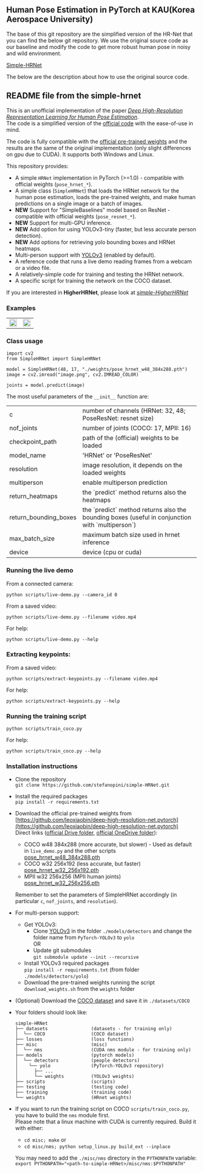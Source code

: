 ## Human Pose Estimation in PyTorch at KAU(Korea Aerospace University)

The base of this git repository are the simplified version of the HR-Net that you can find the below git repository.
We use the original source code as our baseline and modify the code to get more robust human pose in noisy and wild environment.

[Simple-HRNet](https://github.com/stefanopini/simple-HRNet)

The below are the description about how to use the original source code.


## README file from the simple-hrnet
This is an unofficial implementation of the paper
 [*Deep High-Resolution Representation Learning for Human Pose Estimation*](https://arxiv.org/abs/1902.09212).  
The code is a simplified version of the [official code](https://github.com/leoxiaobin/deep-high-resolution-net.pytorch)
 with the ease-of-use in mind.

The code is fully compatible with the
 [official pre-trained weights](https://github.com/leoxiaobin/deep-high-resolution-net.pytorch) and the results are the
 same of the original implementation (only slight differences on gpu due to CUDA).
 It supports both Windows and Linux.


This repository provides:
- A simple ``HRNet`` implementation in PyTorch (>=1.0) - compatible with official weights (``pose_hrnet_*``).
- A simple class (``SimpleHRNet``) that loads the HRNet network for the human pose estimation, loads the pre-trained weights,
 and make human predictions on a single image or a batch of images.
- **NEW** Support for "SimpleBaselines" model based on ResNet - compatible with official weights (``pose_resnet_*``).
- **NEW** Support for multi-GPU inference.
- **NEW** Add option for using YOLOv3-tiny (faster, but less accurate person detection).
- **NEW** Add options for retrieving yolo bounding boxes and HRNet heatmaps.
- Multi-person support with
 [YOLOv3](https://github.com/eriklindernoren/PyTorch-YOLOv3/tree/47b7c912877ca69db35b8af3a38d6522681b3bb3) 
 (enabled by default).  
- A reference code that runs a live demo reading frames from a webcam or a video file.
- A relatively-simple code for training and testing the HRNet network.
- A specific script for training the network on the COCO dataset. 

If you are interested in **HigherHRNet**, please look at [*simple-HigherHRNet*](https://github.com/stefanopini/simple-HigherHRNet) 
 
### Examples

<table>
 <tr>
  <td align="center"><img src="./gifs/gif-01-output.gif" width="100%" height="auto" /></td>
  <td align="center"><img src="./gifs/gif-02-output.gif" width="100%" height="auto" /></td>
 </tr>
</table>

### Class usage

```
import cv2
from SimpleHRNet import SimpleHRNet

model = SimpleHRNet(48, 17, "./weights/pose_hrnet_w48_384x288.pth")
image = cv2.imread("image.png", cv2.IMREAD_COLOR)

joints = model.predict(image)
```

The most useful parameters of the `__init__` function are:
<table>
 <tr>
  <td>c</td><td>number of channels (HRNet: 32, 48; PoseResNet: resnet size)</td>
 </tr>
 <tr>
  <td>nof_joints</td><td>number of joints (COCO: 17, MPII: 16)</td>
 </tr>
 <tr>
  <td>checkpoint_path</td><td>path of the (official) weights to be loaded</td>
 </tr>
 <tr>
  <td>model_name</td><td>'HRNet' or 'PoseResNet'</td>
 </tr>
 <tr>
  <td>resolution</td><td>image resolution, it depends on the loaded weights</td>
 </tr>
 <tr>
  <td>multiperson</td><td>enable multiperson prediction</td>
 </tr>
 <tr>
  <td>return_heatmaps</td><td>the `predict` method returns also the heatmaps</td>
 </tr>
 <tr>
  <td>return_bounding_boxes</td><td>the `predict` method returns also the bounding boxes (useful in conjunction with 
  `multiperson`)</td>
 </tr>
 <tr>
  <td>max_batch_size</td><td>maximum batch size used in hrnet inference</td>
 </tr>
 <tr>
  <td>device</td><td>device (cpu or cuda)</td>
 </tr>
</table>

### Running the live demo

From a connected camera:
```
python scripts/live-demo.py --camera_id 0
```
From a saved video:
```
python scripts/live-demo.py --filename video.mp4
```

For help:
```
python scripts/live-demo.py --help
```

### Extracting keypoints:

From a saved video:
```
python scripts/extract-keypoints.py --filename video.mp4
```

For help:
```
python scripts/extract-keypoints.py --help
```

### Running the training script

```
python scripts/train_coco.py
```

For help:
```
python scripts/train_coco.py --help
```

### Installation instructions

- Clone the repository  
 ``git clone https://github.com/stefanopini/simple-HRNet.git``
- Install the required packages  
 ``pip install -r requirements.txt``
- Download the official pre-trained weights from 
[https://github.com/leoxiaobin/deep-high-resolution-net.pytorch](https://github.com/leoxiaobin/deep-high-resolution-net.pytorch)  
  Direct links ([official Drive folder](https://drive.google.com/drive/folders/1hOTihvbyIxsm5ygDpbUuJ7O_tzv4oXjC), [official OneDrive folder](https://1drv.ms/f/s!AhIXJn_J-blW231MH2krnmLq5kkQ)):
  - COCO w48 384x288 (more accurate, but slower) - Used as default in `live_demo.py` and the other scripts  
    [pose_hrnet_w48_384x288.pth](https://drive.google.com/open?id=1UoJhTtjHNByZSm96W3yFTfU5upJnsKiS)
  - COCO w32 256x192 (less accurate, but faster)  
    [pose_hrnet_w32_256x192.pth](https://drive.google.com/open?id=1zYC7go9EV0XaSlSBjMaiyE_4TcHc_S38)
  - MPII w32 256x256 (MPII human joints)  
    [pose_hrnet_w32_256x256.pth](https://drive.google.com/open?id=1_wn2ifmoQprBrFvUCDedjPON4Y6jsN-v)

  Remember to set the parameters of SimpleHRNet accordingly (in particular `c`, `nof_joints`, and `resolution`).
- For multi-person support:
    - Get YOLOv3:
        - Clone [YOLOv3](https://github.com/eriklindernoren/PyTorch-YOLOv3/tree/47b7c912877ca69db35b8af3a38d6522681b3bb3) 
in the folder ``./models/detectors`` and change the folder name from ``PyTorch-YOLOv3`` to ``yolo``  
          OR
        - Update git submodules  
        ``git submodule update --init --recursive``
    - Install YOLOv3 required packages  
       ``pip install -r requirements.txt`` (from folder `./models/detectors/yolo`)
    - Download the pre-trained weights running the script ``download_weights.sh`` from the ``weights`` folder
- (Optional) Download the [COCO dataset](http://cocodataset.org/#download) and save it in ``./datasets/COCO``
- Your folders should look like:
    ```
    simple-HRNet
    ├── datasets                (datasets - for training only)
    │  └── COCO                 (COCO dataset)
    ├── losses                  (loss functions)
    ├── misc                    (misc)
    │  └── nms                  (CUDA nms module - for training only)
    ├── models                  (pytorch models)
    │  └── detectors            (people detectors)
    │    └── yolo               (PyTorch-YOLOv3 repository)
    │      ├── ...
    │      └── weights          (YOLOv3 weights)
    ├── scripts                 (scripts)
    ├── testing                 (testing code)
    ├── training                (training code)
    └── weights                 (HRnet weights)
    ```
- If you want to run the training script on COCO `scripts/train_coco.py`, you have to build the `nms` module first.  
  Please note that a linux machine with CUDA is currently required. 
  Build it with either: 
  - `cd misc; make` or
  - `cd misc/nms; python setup_linux.py build_ext --inplace`  
  
  You may need to add the `./misc/nms` directory in the `PYTHONPATH` variable:  
  `export PYTHONPATH="<path-to-simple-HRNet>/misc/nms:$PYTHONPATH"`
